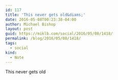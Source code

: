 ```yaml
---
id: 117
title: 'This never gets old&diams;'
date: 2016-05-08T00:23:38-04:00
author: Michael Bishop
layout: post
guid: https://miklb.com/social/2016/05/08/1418/
permalink: /blog/2016/05/08/1418/
tags:
  - social
kind:
  - Note
---
```

<p>This never gets old</p>